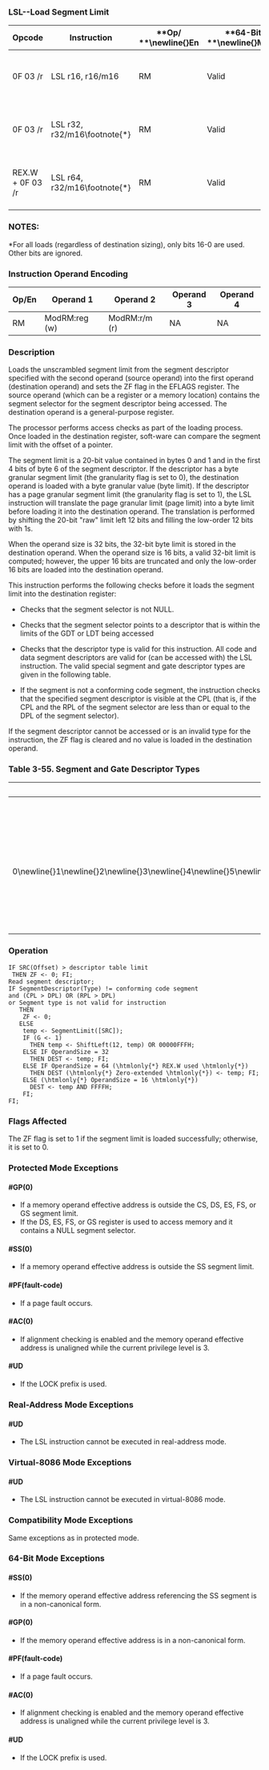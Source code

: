### LSL--Load Segment Limit


|**Opcode**|**Instruction**|**Op/ **\newline{}**En**|**64-Bit **\newline{}**Mode**|**Compat/**\newline{}**Leg Mode**|**Description**|
|----------|---------------|------------------------|-----------------------------|---------------------------------|---------------|
|0F 03 /r|LSL r16, r16/m16|RM|Valid|Valid|Load: r16 <- segment limit, selector r16/m16.|
|0F 03 /r|LSL r32, r32/m16\footnote{*}|RM|Valid|Valid|Load: r32 <- segment limit, selector r32/m16.|
|REX.W + 0F 03 /r|LSL r64, r32/m16\footnote{*}|RM|Valid|Valid|Load: r64 <- segment limit, selector r32/m16|
### NOTES:


*For all loads (regardless of destination sizing), only bits 16-0 are used. Other bits are ignored.

### Instruction Operand Encoding


|Op/En|Operand 1|Operand 2|Operand 3|Operand 4|
|-----|---------|---------|---------|---------|
|RM|ModRM:reg (w)|ModRM:r/m (r)|NA|NA|
### Description


Loads the unscrambled segment limit from the segment descriptor specified with the second operand (source operand) into the first operand (destination operand) and sets the ZF flag in the EFLAGS register. The source operand (which can be a register or a memory location) contains the segment selector for the segment descriptor being accessed. The destination operand is a general-purpose register.

The processor performs access checks as part of the loading process. Once loaded in the destination register, soft-ware can compare the segment limit with the offset of a pointer. 

The segment limit is a 20-bit value contained in bytes 0 and 1 and in the first 4 bits of byte 6 of the segment descriptor. If the descriptor has a byte granular segment limit (the granularity flag is set to 0), the destination operand is loaded with a byte granular value (byte limit). If the descriptor has a page granular segment limit (the granularity flag is set to 1), the LSL instruction will translate the page granular limit (page limit) into a byte limit before loading it into the destination operand. The translation is performed by shifting the 20-bit "raw" limit left 12 bits and filling the low-order 12 bits with 1s.

When the operand size is 32 bits, the 32-bit byte limit is stored in the destination operand. When the operand size is 16 bits, a valid 32-bit limit is computed; however, the upper 16 bits are truncated and only the low-order 16 bits are loaded into the destination operand.

This instruction performs the following checks before it loads the segment limit into the destination register: 

*  Checks that the segment selector is not NULL.

*  Checks that the segment selector points to a descriptor that is within the limits of the GDT or LDT being accessed

*  Checks that the descriptor type is valid for this instruction. All code and data segment descriptors are valid for (can be accessed with) the LSL instruction. The valid special segment and gate descriptor types are given in the following table. 

*  If the segment is not a conforming code segment, the instruction checks that the specified segment descriptor is visible at the CPL (that is, if the CPL and the RPL of the segment selector are less than or equal to the DPL of the segment selector).

If the segment descriptor cannot be accessed or is an invalid type for the instruction, the ZF flag is cleared and no value is loaded in the destination operand.

### Table 3-55.  Segment and Gate Descriptor Types


|**Type**|**Protected Mo**|**de**|**IA-32e Mo**|**de**|
|--------|----------------|------|-------------|------|
||**Name**|**Valid**|**Name**|**Valid**|
|0\newline{}1\newline{}2\newline{}3\newline{}4\newline{}5\newline{}6\newline{}7\newline{}8\newline{}9\newline{}A\newline{}B\newline{}C\newline{}D\newline{}E\newline{}F|Reserved\newline{}Available 16-bit TSS\newline{}LDT\newline{}Busy 16-bit TSS\newline{}16-bit call gate\newline{}16-bit/32-bit task gate\newline{}16-bit interrupt gate\newline{}16-bit trap gate\newline{}Reserved\newline{}Available 32-bit TSS\newline{}Reserved\newline{}Busy 32-bit TSS\newline{}32-bit call gate\newline{}Reserved\newline{}32-bit interrupt gate\newline{}32-bit trap gate|No\newline{}Yes\newline{}Yes\newline{}Yes\newline{}No\newline{}No\newline{}No\newline{}No\newline{}No\newline{}Yes\newline{}No\newline{}Yes\newline{}No\newline{}No\newline{}No\newline{}No|Upper 8 byte of a 16-Byte descriptor\newline{}Reserved\newline{}LDT\newline{}Reserved\newline{}Reserved\newline{}Reserved\newline{}Reserved\newline{}Reserved\newline{}Reserved\newline{}64-bit TSS\newline{}Reserved\newline{}Busy 64-bit TSS\newline{}64-bit call gate\newline{}Reserved\newline{}64-bit interrupt gate\newline{}64-bit trap gate|Yes\newline{}No\newline{}Yes\newline{}No\newline{}No\newline{}No\newline{}No\newline{}No\newline{}No\newline{}Yes\newline{}No\newline{}Yes\newline{}No\newline{}No\newline{}No\newline{}No|

### Operation

```info-verb
IF SRC(Offset) > descriptor table limit
 THEN ZF <- 0; FI;
Read segment descriptor;
IF SegmentDescriptor(Type) != conforming code segment
and (CPL > DPL) OR (RPL > DPL)
or Segment type is not valid for instruction
   THEN
    ZF <- 0;
   ELSE
    temp <- SegmentLimit([SRC]);
    IF (G <- 1)
      THEN temp <- ShiftLeft(12, temp) OR 00000FFFH;
    ELSE IF OperandSize = 32 
      THEN DEST <- temp; FI;
    ELSE IF OperandSize = 64 (\htmlonly{*} REX.W used \htmlonly{*})
      THEN DEST (\htmlonly{*} Zero-extended \htmlonly{*}) <- temp; FI;
    ELSE (\htmlonly{*} OperandSize = 16 \htmlonly{*})
      DEST <- temp AND FFFFH;
    FI;
FI;
```
### Flags Affected


The ZF flag is set to 1 if the segment limit is loaded successfully; otherwise, it is set to 0.


### Protected Mode Exceptions

#### #GP(0)
* If a memory operand effective address is outside the CS, DS, ES, FS, or GS segment limit.
* If the DS, ES, FS, or GS register is used to access memory and it contains a NULL segment selector.

#### #SS(0)
* If a memory operand effective address is outside the SS segment limit.

#### #PF(fault-code)
* If a page fault occurs.

#### #AC(0)
* If alignment checking is enabled and the memory operand effective address is unaligned while the current privilege level is 3. 

#### #UD
* If the LOCK prefix is used.

### Real-Address Mode Exceptions

#### #UD
* The LSL instruction cannot be executed in real-address mode.

### Virtual-8086 Mode Exceptions

#### #UD
* The LSL instruction cannot be executed in virtual-8086 mode.

### Compatibility Mode Exceptions



Same exceptions as in protected mode.


### 64-Bit Mode Exceptions

#### #SS(0)
* If the memory operand effective address referencing the SS segment is in a non-canonical form.

#### #GP(0)
* If the memory operand effective address is in a non-canonical form.

#### #PF(fault-code)
* If a page fault occurs.

#### #AC(0)
* If alignment checking is enabled and the memory operand effective address is unaligned while the current privilege level is 3.

#### #UD
* If the LOCK prefix is used.

